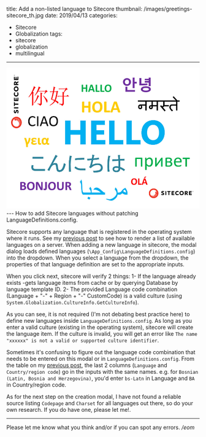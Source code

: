title: Add a non-listed language to Sitecore
thumbnail: /images/greetings-sitecore_th.jpg
date: 2019/04/13
categories:
- Sitecore
- Globalization
tags:
- sitecore
- globalization
- multilingual

---
<img class="hero-img" src="/images/greetings-sitecore.jpg" alt="Greetings">
---
How to add Sitecore languages without patching LanguageDefinitions.config.
<!-- more -->

Sitecore supports any language that is registered in the operating system where it runs. See my [previous post](/2019/04/supported-cultures) to see how to render a list of available languages on a server. When adding a new language in sitecore, the modal dialog loads defined languages (`\App_Config\LanguageDefinitions.config`) into the dropdown. When you select a language from the dropdown, the properties of that language definition are set to the appropriate inputs.

When you click next, sitecore will verify 2 things: 
1- If the language already exists -gets language items from cache or by querying Database by language template ID. 
2- The provided Language code combination (Language  + "-" + Region + "-" CustomCode) is a valid culture (using `System.Globalization.CultureInfo.GetCultureInfo`).

As you can see, it is not required (I'm not debating best practice here) to define new languages inside `LanguageDefinitions.config`. As long as you enter a valid culture (existing in the operating system), sitecore will create the language item. If the culture is invalid, you will get an error like `The name "xxxxxx" is not a valid or supported culture identifier`.

Sometimes it's confusing to figure out the language code combination that needs to be entered on this modal or in `LanguageDefinitions.config`. From the table on my [previous post](/2019/04/supported-cultures), the last 2 columns (`Language` and `Country/region code`) go in the inputs with the same names. 
e.g. for `Bosnian (Latin, Bosnia and Herzegovina)`, you'd enter `bs-Latn` in Language and `BA` in Country/region code.

As for the next step on the creation modal, I have not found a reliable source listing `Codepage` and `Charset` for all languages out there, so do your own research. If you do have one, please let me!. 

---

Please let me know what you think and/or if you can spot any errors.
*/eom*
